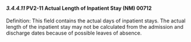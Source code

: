 #### *3.4.4.11* PV2-11 Actual Length of Inpatient Stay (NM) 00712

Definition: This field contains the actual days of inpatient stays. The actual length of the inpatient stay may not be calculated from the admission and discharge dates because of possible leaves of absence.
